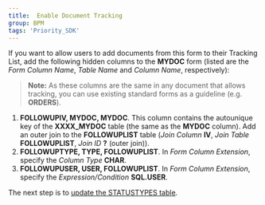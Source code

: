 ```yaml
---
title:  Enable Document Tracking
group: BPM
tags: 'Priority_SDK'
---
```



If you want to allow users to add documents from this form to their
Tracking List, add the following hidden columns to the **MYDOC** form
(listed are the *Form Column Name*, *Table Name* and *Column Name*,
respectively):

> **Note:** As these columns are the same in any document that allows
tracking, you can use existing standard forms as a guideline (e.g.
**ORDERS**).



1.  **FOLLOWUPIV, MYDOC, MYDOC**. This column contains the autounique
    key of the **XXXX_MYDOC** table (the same as the **MYDOC** column).
    Add an outer join to the **FOLLOWUPLIST** table (*Join Column*
    **IV**, *Join Table* **FOLLOWUPLIST**, *Join ID* **?** (outer
    join)).
2.  **FOLLOWUPTYPE, TYPE, FOLLOWUPLIST**. In *Form Column Extension*,
    specify the *Column Type* **CHAR**.
3.  **FOLLOWUPUSER, USER, FOLLOWUPLIST**. In *Form Column Extension*,
    specify the *Expression/Condition* **SQL.USER**.

The next step is to [update the STATUSTYPES
table](BPM-Statustypes ).

